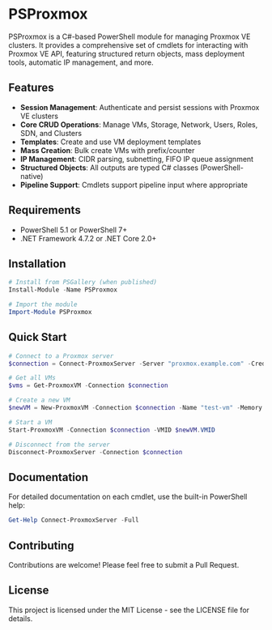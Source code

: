 # PSProxmox

PSProxmox is a C#-based PowerShell module for managing Proxmox VE clusters. It provides a comprehensive set of cmdlets for interacting with Proxmox VE API, featuring structured return objects, mass deployment tools, automatic IP management, and more.

## Features

- **Session Management**: Authenticate and persist sessions with Proxmox VE clusters
- **Core CRUD Operations**: Manage VMs, Storage, Network, Users, Roles, SDN, and Clusters
- **Templates**: Create and use VM deployment templates
- **Mass Creation**: Bulk create VMs with prefix/counter
- **IP Management**: CIDR parsing, subnetting, FIFO IP queue assignment
- **Structured Objects**: All outputs are typed C# classes (PowerShell-native)
- **Pipeline Support**: Cmdlets support pipeline input where appropriate

## Requirements

- PowerShell 5.1 or PowerShell 7+
- .NET Framework 4.7.2 or .NET Core 2.0+

## Installation

```powershell
# Install from PSGallery (when published)
Install-Module -Name PSProxmox

# Import the module
Import-Module PSProxmox
```

## Quick Start

```powershell
# Connect to a Proxmox server
$connection = Connect-ProxmoxServer -Server "proxmox.example.com" -Credential (Get-Credential)

# Get all VMs
$vms = Get-ProxmoxVM -Connection $connection

# Create a new VM
$newVM = New-ProxmoxVM -Connection $connection -Name "test-vm" -Memory 2048 -Cores 2 -DiskSize 32

# Start a VM
Start-ProxmoxVM -Connection $connection -VMID $newVM.VMID

# Disconnect from the server
Disconnect-ProxmoxServer -Connection $connection
```

## Documentation

For detailed documentation on each cmdlet, use the built-in PowerShell help:

```powershell
Get-Help Connect-ProxmoxServer -Full
```

## Contributing

Contributions are welcome! Please feel free to submit a Pull Request.

## License

This project is licensed under the MIT License - see the LICENSE file for details.
